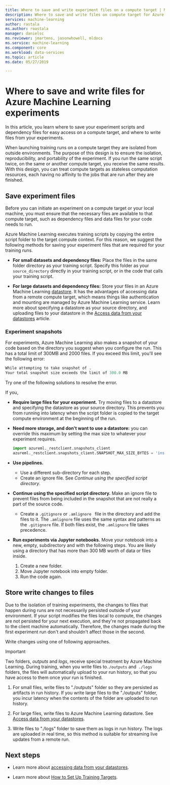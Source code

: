 ```yaml
---
title: Where to save and write experiment files on a compute target | Microsoft Docs
description: Where to save and write files on compute target for Azure Machine Learning experiments.
services: machine-learning
author: rastala
ms.author: roastala
manager: danielsc
ms.reviewer: jmartens, jasonwhowell, mldocs
ms.service: machine-learning
ms.component: core
ms.workload: data-services
ms.topic: article
ms.date: 05/27/2019

---
```

# Where to save and write files for Azure Machine Learning experiments

In this article, you learn where to save your experiment scripts and dependency files for easy access on a compute target, and where to write files from your experiments.

When launching training runs on a compute target they are isolated from outside environments. The purpose of this design is to ensure the isolation, reproducibility, and portability of the experiment. If you run the same script twice, on the same or another compute target, you receive the same results. With this design, you can treat compute targets as stateless computation resources, each having no affinity to the jobs that are run after they are finished.

## Save experiment files

Before you can initiate an experiment on a compute target or your local machine, you must ensure that the necessary files are available to that compute target, such as dependency files and data files for your code needs to run.

Azure Machine Learning executes training scripts by copying the entire script folder to the target compute context. For this reason, we suggest the following methods for saving your experiment files that are required for your training runs.

* **For small datasets and dependency files:** Place the files in the same folder directory as your training script. Specify this folder as your `source_directory` directly in your training script, or in the code that calls your training script.

* **For large datasets and dependency files:** Store your files in an Azure Machine Learning [datastore](https://docs.microsoft.com/python/api/azureml-core/azureml.data?view=azure-ml-py).  It has the advantages of accessing data from a remote compute target, which means things like authentication and mounting are managed by Azure Machine Learning service. Learn more about specifying a datastore as your source directory, and uploading files to your datastore in the [Access data from your datastores](how-to-access-data.md) article.

### Experiment snapshots

For experiments, Azure Machine Learning also makes a snapshot of your code based on the directory you suggest when you configure the run. This has a total limit of 300MB and 2000 files. If you exceed this limit, you'll see the following error:

```Python
While attempting to take snapshot of .
Your total snapshot size exceeds the limit of 300.0 MB
```

Try one of the following solutions to resolve the error.

If you,

* **Require large files for your experiment.** Try moving files to a datastore and specifying the datastore as your source directory. This prevents you from running into latency when the script folder is copied to the target compute environment at the beginning of the run.

* **Need more storage, and don't want to use a datastore:** you can override this maximum by setting the max size to whatever your experiment requires.

    ```Python
    import azureml._restclient.snapshots_client
    azureml._restclient.snapshots_client.SNAPSHOT_MAX_SIZE_BYTES = 'insert_desired_size'
    ```

* **Use pipelines.**
    * Use a different sub-directory for each step.
    * Create an ignore file. See *Continue using the specified script directory*.

* **Continue using the specified script directory.** Make an ignore file to prevent files from being included in the snapshot that are not really a part of the source code.

     * Create a `.gitignore` or `.amlignore ` file in the directory and add the files to it. The `.amlignore` file uses the same syntax and patterns as the `.gitignore` file. If both files exist, the `.amlignore` file takes precedence.

* **Run experiments via Jupyter notebooks.** Move your notebook into a new, empty, subdirectory and with the following steps. You are likely using a directory that has more than 300 MB worth of data or files inside.

    1. Create a new folder.
    1. Move Jupyter notebook into empty folder.
    1. Run the code again.

## Store write changes to files

Due to the isolation of training experiments, the changes to files that happen during runs are not necessarily persisted outside of your environment.
If your script modifies the files local to compute, the changes are not persisted for your next execution, and they're not propagated back to the client machine automatically. Therefore, the changes made during the first experiment run don't and shouldn't  affect those in the second.

Write changes using one of following approaches.
>[!Important]
> Two folders, *outputs* and *logs*, receive special treatment by Azure Machine Learning. During training, when you write files to`./outputs` and` ./logs` folders, the files will automatically upload to your run history, so that you have access to them once your run is finished.

 1. For small files, write files to "./outputs" folder so they are persisted as artifacts in run history. If you write large files to the "./outputs" folder, you incur latency when the contents of the folder are uploaded to run history.

 1. For large files, write files to Azure Machine Learning datastore. See [Access data from your datastores](how-to-access-data.md).

 1. Write files to "./logs" folder to save them as logs in run history. The logs are uploaded in real time, so this method is suitable for streaming live updates from a remote run.

## Next steps

- Learn more about [accessing data from your datastores](how-to-access-data.md).

- Learn more about [How to Set Up Training Targets](how-to-set-up-training-targets.md).